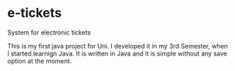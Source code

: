 # e-tickets
System for electronic tickets


This is my first java project for Uni. I developed it in my 3rd Semester, when I started learnign Java. It is written in Java and it is simple without any save option at the moment.
